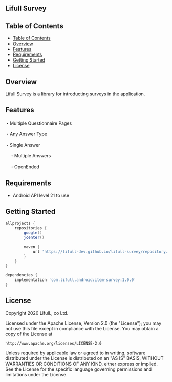 ## Lifull Survey

## Table of Contents
- [Table of Contents](#table-of-contents)
- [Overview](#overview)
- [Features](#features)
- [Requirements](#requirements)
- [Getting Started](#getting-started)
- [License](#license)

## Overview
Lifull Survey is a library for introducting surveys in the application.

## Features
・Multiple Questionnaire Pages

・Any Answer Type

  ・Single Answer

　・Multiple Answers

　・OpenEnded


## Requirements
* Android API level 21 to use

## Getting Started
```gradle:{root}/build.gradle
allprojects {
    repositories {
        google()
        jcenter()

        maven {
            url 'https://lifull-dev.github.io/lifull-survey/repository/'
        }
    }
}
```

```gradle:{project}/build.gradle
dependencies {
    implementation 'com.lifull.android:item-survey:1.0.0'
}
```

## License
Copyright 2020 Lifull., co Ltd.

Licensed under the Apache License, Version 2.0 (the "License");
you may not use this file except in compliance with the License.
You may obtain a copy of the License at

    http://www.apache.org/licenses/LICENSE-2.0

Unless required by applicable law or agreed to in writing, software
distributed under the License is distributed on an "AS IS" BASIS,
WITHOUT WARRANTIES OR CONDITIONS OF ANY KIND, either express or implied.
See the License for the specific language governing permissions and
limitations under the License.